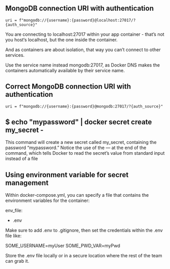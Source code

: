 ## MongoDB connection URI with authentication
    uri = f"mongodb://{username}:{password}@localhost:27017/?{auth_source}"


You are connecting to localhost:27017 within your app container - that’s not you host‘s localhost, but the one inside the container.

And as containers are about isolation, that way you can’t connect to other services.

Use the service name instead mongodb:27017, as Docker DNS makes the containers automatically available by their service name.

## Correct MongoDB connection URI with authentication
    uri = f"mongodb://{username}:{password}@mongodb:27017/?{auth_source}"

##  $ echo "mypassword" | docker secret create my_secret -

This command will create a new secret called my_secret, containing the password “mypassword.” Notice the use of the — at the end of the command, which tells Docker to read the secret’s value from standard input instead of a file

## Using environment variable for secret management 

Within docker-compose.yml, you can specify a file that contains the environment variables for the container:

 env_file:
- .env

Make sure to add .env to .gitignore, then set the credentials within the .env file like:

SOME_USERNAME=myUser
SOME_PWD_VAR=myPwd

Store the .env file locally or in a secure location where the rest of the team can grab it.